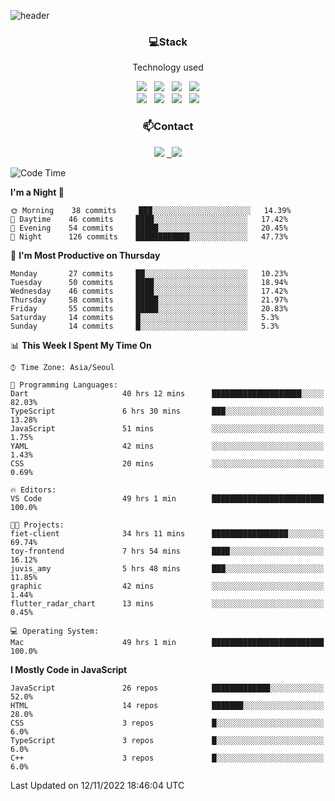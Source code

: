 ![header](https://capsule-render.vercel.app/api?type=waving&color=gradient&height=200&text=Che-ri&fontAlign=70&fontAlignY=40&animation=twinkling)

<h3 align="center">💻Stack</h3>
<p align="center">Technology used</p>
<div align="center"><img src="https://img.shields.io/badge/HTML5-e74c3c?style=flat-square&logo=HTML5&logoColor=white"></img> &nbsp <img src="https://img.shields.io/badge/CSS3-0A84FF?style=flat-square&logo=CSS3&logoColor=white"></img> &nbsp <img src="https://img.shields.io/badge/tailwind%2Dcss-06B6D4?style=flat-square&logo=tailwindcss&logoColor=white"/></a> &nbsp <img src="https://img.shields.io/badge/styled%2Dcomponents-DB7093?style=flat-square&logo=styled%2Dcomponents&logoColor=white"/></a>
<br><img src="https://img.shields.io/badge/JavaScript-FFCD11?style=flat-square&logo=JavaScript&logoColor=white"></img> &nbsp <img src="https://img.shields.io/badge/React-00BCF6?style=flat-square&logo=React&logoColor=white"></img> &nbsp <img src="https://img.shields.io/badge/Redux-764ABC?style=flat-square&logo=Redux&logoColor=white"/> &nbsp <img src="https://img.shields.io/badge/Zustand-582D3E?style=flat-square&logo=Zustand&logoColor=white"/></a></div> 

<h3 align="center">📫Contact</h3>
<div align="center"><a href="https://cheri.tistory.com/"><img src="https://img.shields.io/badge/Cheri-AD29B6?style=flat-square&logo=Tidal&logoColor=white"/></a> <a href="rnjs1135@gmail.com"> &nbsp <img src="https://img.shields.io/badge/Gmail-EA4335?style=flat-square&logo=Gmail&logoColor=white"/></a></div>

<!--START_SECTION:waka-->
![Code Time](http://img.shields.io/badge/Code%20Time-1%2C737%20hrs%2054%20mins-blue)

**I'm a Night 🦉** 

```text
🌞 Morning    38 commits     ███░░░░░░░░░░░░░░░░░░░░░░   14.39% 
🌆 Daytime    46 commits     ████░░░░░░░░░░░░░░░░░░░░░   17.42% 
🌃 Evening    54 commits     █████░░░░░░░░░░░░░░░░░░░░   20.45% 
🌙 Night      126 commits    ████████████░░░░░░░░░░░░░   47.73%

```
📅 **I'm Most Productive on Thursday** 

```text
Monday       27 commits     ██░░░░░░░░░░░░░░░░░░░░░░░   10.23% 
Tuesday      50 commits     ████░░░░░░░░░░░░░░░░░░░░░   18.94% 
Wednesday    46 commits     ████░░░░░░░░░░░░░░░░░░░░░   17.42% 
Thursday     58 commits     █████░░░░░░░░░░░░░░░░░░░░   21.97% 
Friday       55 commits     █████░░░░░░░░░░░░░░░░░░░░   20.83% 
Saturday     14 commits     █░░░░░░░░░░░░░░░░░░░░░░░░   5.3% 
Sunday       14 commits     █░░░░░░░░░░░░░░░░░░░░░░░░   5.3%

```


📊 **This Week I Spent My Time On** 

```text
⌚︎ Time Zone: Asia/Seoul

💬 Programming Languages: 
Dart                     40 hrs 12 mins      ████████████████████░░░░░   82.03% 
TypeScript               6 hrs 30 mins       ███░░░░░░░░░░░░░░░░░░░░░░   13.28% 
JavaScript               51 mins             ░░░░░░░░░░░░░░░░░░░░░░░░░   1.75% 
YAML                     42 mins             ░░░░░░░░░░░░░░░░░░░░░░░░░   1.43% 
CSS                      20 mins             ░░░░░░░░░░░░░░░░░░░░░░░░░   0.69%

🔥 Editors: 
VS Code                  49 hrs 1 min        █████████████████████████   100.0%

🐱‍💻 Projects: 
fiet-client              34 hrs 11 mins      █████████████████░░░░░░░░   69.74% 
toy-frontend             7 hrs 54 mins       ████░░░░░░░░░░░░░░░░░░░░░   16.12% 
juvis_amy                5 hrs 48 mins       ███░░░░░░░░░░░░░░░░░░░░░░   11.85% 
graphic                  42 mins             ░░░░░░░░░░░░░░░░░░░░░░░░░   1.44% 
flutter_radar_chart      13 mins             ░░░░░░░░░░░░░░░░░░░░░░░░░   0.45%

💻 Operating System: 
Mac                      49 hrs 1 min        █████████████████████████   100.0%

```

**I Mostly Code in JavaScript** 

```text
JavaScript               26 repos            █████████████░░░░░░░░░░░░   52.0% 
HTML                     14 repos            ███████░░░░░░░░░░░░░░░░░░   28.0% 
CSS                      3 repos             █░░░░░░░░░░░░░░░░░░░░░░░░   6.0% 
TypeScript               3 repos             █░░░░░░░░░░░░░░░░░░░░░░░░   6.0% 
C++                      3 repos             █░░░░░░░░░░░░░░░░░░░░░░░░   6.0%

```



 Last Updated on 12/11/2022 18:46:04 UTC
<!--END_SECTION:waka-->
